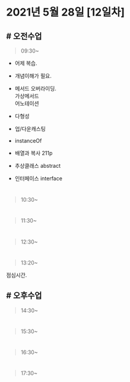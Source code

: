 # 2021년 5월 28일 [12일차]

## # 오전수업  

> 09:30~

- 어제 복습.

- 개념이해가 필요.

- 메서드 오버라이딩.  
  가상메서드  
  어노테이션  

- 다형성

- 업/다운캐스팅

- instanceOf

- 배열과 복사 211p

- 추상클래스 abstract

- 인터페이스 interface












#
> 10:30~













#
> 11:30~














#
> 12:30~














#
> 13:20~

점심시간.



## # 오후수업

> 14:30~






#
> 15:30~







#
> 16:30~








#
> 17:30~
